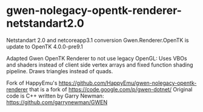gwen-nolegacy-opentk-renderer-netstandart2.0
============================================

Netstandart 2.0 and netcoreapp3.1 conversion
Gwen.Renderer.OpenTK is update to OpenTK 4.0.0-pre9.1

Adapted Gwen OpenTK Renderer to not use legacy OpenGL: Uses VBOs and shaders instead of client side vertex arrays and fixed function shading pipeline. Draws triangles instead of quads.

Fork of HappyEmu's https://github.com/HappyEmu/gwen-nolegacy-opentk-renderer
that is a fork of https://code.google.com/p/gwen-dotnet/
Original code is C++ written by Garry Newman: https://github.com/garrynewman/GWEN
